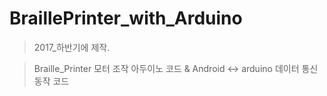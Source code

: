 # BraillePrinter_with_Arduino

  > 2017_하반기에 제작.
  
  > Braille_Printer 모터 조작 아두이노 코드 & Android <-> arduino 데이터 통신 동작 코드
